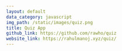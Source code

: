 ```yaml
---
layout: default
data_category: javascript
img_path: /static/images/quiz.png
title: Quiz App
github_link: https://github.com/rawho/quiz
website_link: https://rahulmanoj.xyz/quiz/
---
```

